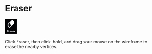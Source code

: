 # Eraser

![](../.gitbook/assets/eraser.jpg)

Click Eraser, then click, hold, and drag your mouse on the wireframe to erase the nearby vertices.

